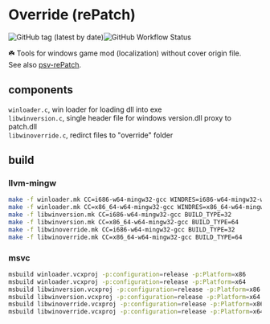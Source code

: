 # Override (rePatch)

![GitHub tag (latest by date)](https://img.shields.io/github/v/tag/yurisizuku/win-Override?color=green&label=Override)![GitHub Workflow Status](https://img.shields.io/github/actions/workflow/status/YuriSizuku/win-Override/build.yml?label=build)  

☘️ Tools for windows game mod (localization) without cover origin file.  
See also [psv-rePatch](https://github.com/YuriSizuku/psv-rePatch).  

## components  

`winloader.c`, win loader for loading dll into exe  
`libwinversion.c`, single header file for windows version.dll proxy to patch.dll  
`libwinoverride.c`, redirct files to "override" folder  

## build

### llvm-mingw

```sh
make -f winloader.mk CC=i686-w64-mingw32-gcc WINDRES=i686-w64-mingw32-windres BUILD_TYPE=32
make -f winloader.mk CC=x86_64-w64-mingw32-gcc WINDRES=x86_64-w64-mingw32-windres BUILD_TYPE=64
make -f libwinversion.mk CC=i686-w64-mingw32-gcc BUILD_TYPE=32
make -f libwinversion.mk CC=x86_64-w64-mingw32-gcc BUILD_TYPE=64
make -f libwinoverride.mk CC=i686-w64-mingw32-gcc BUILD_TYPE=32
make -f libwinoverride.mk CC=x86_64-w64-mingw32-gcc BUILD_TYPE=64
```

### msvc

``` sh
msbuild winloader.vcxproj -p:configuration=release -p:Platform=x86
msbuild winloader.vcxproj -p:configuration=release -p:Platform=x64
msbuild libwinversion.vcxproj -p:configuration=release -p:Platform=x86
msbuild libwinversion.vcxproj -p:configuration=release -p:Platform=x64
msbuild libwinoverride.vcxproj -p:configuration=release -p:Platform=x86
msbuild libwinoverride.vcxproj -p:configuration=release -p:Platform=x64
```
